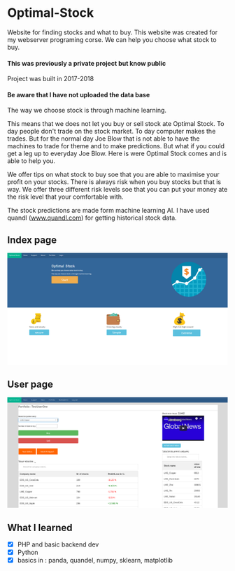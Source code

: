 # Optimal-Stock
Website for finding  stocks and what to buy. This website was created for my webserver programing corse.
We can help you choose what stock to buy.

#### This was previously a private project but know public

Project was built in 2017-2018

#### Be aware that I have not uploaded the data base 

The way we choose stock is through machine learning.

This means that we does not let you buy or sell stock ate Optimal Stock. To day people don't trade on the stock market. To day computer makes the trades. But for the normal day Joe Blow that is not able to have the machines to trade for theme and to make predictions.
But what if you could get a leg up to everyday Joe Blow. Here is were Optimal Stock comes and is able to help you.

We offer tips on what stock to buy soe that you are able to maximise your profit on your stocks. There is always risk when you buy stocks but that is way. We offer three different risk levels soe that you can put your money ate the risk level that your comfortable with.

The stock predictions are made form machine learning AI. I have used quandl (www.quandl.com) for getting historical stock data.

## Index page

![alt text](img/Optimal_Stock.png)

## User page

![alt text](img/UserDashBoard.png)


## What I learned

- [x] PHP and basic backend dev
- [x] Python 
- [x] basics in : panda, quandel, numpy, sklearn, matplotlib  
